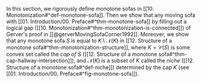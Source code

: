 In this section, we rigorously define monotone sofas in [[10. Monotonization#^def-monotone-sofa]]. Then we show that any moving sofa with  [[01. Introduction/00. Preface#^thm-monotone-sofa]] by filling out a logical gap ([[10. Monotonization#^thm-monotonization-is-connected]]) of Gerver's proof in [[@gerverMovingSofaCorner1992]]. Moreover, we show that any monotone sofa $S$ is equal to $K \setminus \mathcal{N}(K)$ in [[12. Structure of a monotone sofa#^thm-monotonization-structure]], where $K = \mathcal{C}(S)$ is some convex set called the _cap of_ $S$ ([[12. Structure of a monotone sofa#^thm-cap-hallway-intersection]]), and $\mathcal{N}(K)$ is a subset of $K$ called the _niche_ ([[12. Structure of a monotone sofa#^def-niche]]) determined by the cap $K$ (see [[01. Introduction/00. Preface#^fig-monotone-sofa]]).